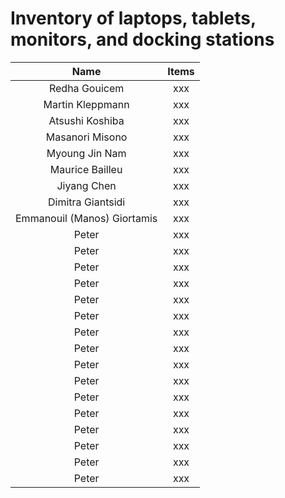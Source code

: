 
# Inventory of laptops, tablets, monitors, and docking stations


| Name | Items   |
| :---:   | :---: |
| Redha Gouicem | xxx |
| Martin Kleppmann  | xxx |
| Atsushi Koshiba  | xxx |
| Masanori Misono | xxx |
| Myoung Jin Nam | xxx |
| Maurice Bailleu | xxx |
| Jiyang Chen | xxx |
| Dimitra Giantsidi  | xxx |
| Emmanouil (Manos) Giortamis | xxx |
| Peter | xxx |
| Peter | xxx |
| Peter | xxx |
| Peter | xxx |
| Peter | xxx |
| Peter | xxx |
| Peter | xxx |
| Peter | xxx |
| Peter | xxx |
| Peter | xxx |
| Peter | xxx |
| Peter | xxx |
| Peter | xxx |
| Peter | xxx |
| Peter | xxx |
| Peter | xxx |
